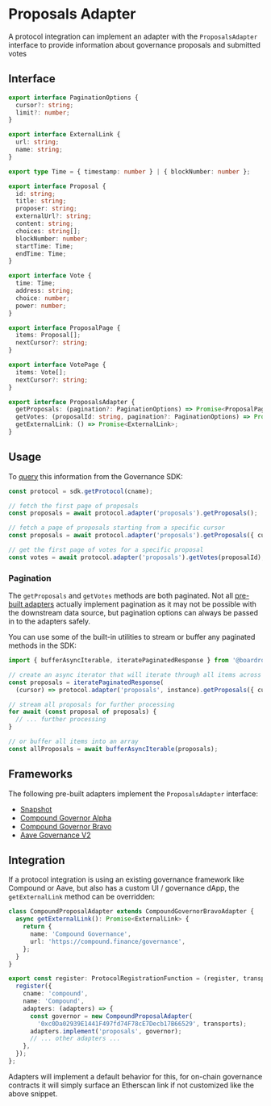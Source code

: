 # Proposals Adapter

A protocol integration can implement an adapter with the `ProposalsAdapter` interface to provide information about governance proposals and submitted votes

## Interface

```typescript
export interface PaginationOptions {
  cursor?: string;
  limit?: number;
}

export interface ExternalLink {
  url: string;
  name: string;
}

export type Time = { timestamp: number } | { blockNumber: number };

export interface Proposal {
  id: string;
  title: string;
  proposer: string;
  externalUrl?: string;
  content: string;
  choices: string[];
  blockNumber: number;
  startTime: Time;
  endTime: Time;
}

export interface Vote {
  time: Time;
  address: string;
  choice: number;
  power: number;
}

export interface ProposalPage {
  items: Proposal[];
  nextCursor?: string;
}

export interface VotePage {
  items: Vote[];
  nextCursor?: string;
}

export interface ProposalsAdapter {
  getProposals: (pagination?: PaginationOptions) => Promise<ProposalPage>;
  getVotes: (proposalId: string, pagination?: PaginationOptions) => Promise<VotePage>;
  getExternalLink: () => Promise<ExternalLink>;
}

```

## Usage

To [query](../quick-start.md#querying-protocol-data) this information from the Governance SDK:

```typescript
const protocol = sdk.getProtocol(cname);

// fetch the first page of proposals
const proposals = await protocol.adapter('proposals').getProposals();

// fetch a page of proposals starting from a specific cursor
const proposals = await protocol.adapter('proposals').getProposals({ cursor });

// get the first page of votes for a specific proposal
const votes = await protocol.adapter('proposals').getVotes(proposalId);
```

### Pagination

The `getProposals` and `getVotes` methods are both paginated. Not all [pre-built adapters](../governance-frameworks/) actually implement pagination as it may not be possible with the downstream data source, but pagination options can always be passed in to the adapters safely.

You can use some of the built-in utilities to stream or buffer any paginated methods in the SDK:

```typescript
import { bufferAsyncIterable, iteratePaginatedResponse } from '@boardroom/gov-sdk';

// create an async iterator that will iterate through all items across all pages
const proposals = iteratePaginatedResponse(
  (cursor) => protocol.adapter('proposals', instance).getProposals({ cursor }));

// stream all proposals for further processing
for await (const proposal of proposals) {
  // ... further processing
}

// or buffer all items into an array
const allProposals = await bufferAsyncIterable(proposals);
```

## Frameworks

The following pre-built adapters implement the `ProposalsAdapter` interface:

* [Snapshot](../governance-frameworks/snapshot.md)
* [Compound Governor Alpha](../governance-frameworks/compound-governor-alpha.md)
* [Compound Governor Bravo](../governance-frameworks/compound-governor-bravo.md)
* [Aave Governance V2](../governance-frameworks/aave-governance-v2.md)

## Integration

If a protocol integration is using an existing governance framework like Compound or Aave, but also has a custom UI / governance dApp, the `getExternalLink` method can be overridden:

```typescript
class CompoundProposalAdapter extends CompoundGovernorBravoAdapter {
  async getExternalLink(): Promise<ExternalLink> {
    return {
      name: 'Compound Governance',
      url: 'https://compound.finance/governance',
    };
  }
}

export const register: ProtocolRegistrationFunction = (register, transports) => {
  register({
    cname: 'compound',
    name: 'Compound',
    adapters: (adapters) => {
      const governor = new CompoundProposalAdapter(
        '0xc0Da02939E1441F497fd74F78cE7Decb17B66529', transports);
      adapters.implement('proposals', governor);
      // ... other adapters ...
    },
  });
};

```

Adapters will implement a default behavior for this, for on-chain governance contracts it will simply surface an Etherscan link if not customized like the above snippet.

